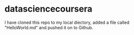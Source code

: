 # datasciencecoursera
I have cloned this repo to my local diectory, added a file called "HelloWorld.md" and pushed it on to Github.
